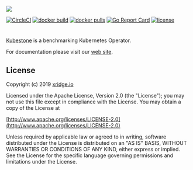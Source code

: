 ![](https://raw.githubusercontent.com/xridge/kubestone/master/docs/images/kubestone-logo.png)


[![CircleCI](https://circleci.com/gh/xridge/kubestone/tree/master.svg?style=shield)](https://circleci.com/gh/xridge/kubestone/tree/master)
[![docker build](https://img.shields.io/docker/cloud/build/xridge/kubestone.svg)](https://hub.docker.com/r/xridge/kubestone)
[![docker pulls](https://img.shields.io/docker/pulls/xridge/kubestone.svg)](https://hub.docker.com/r/xridge/kubestone)
[![Go Report Card](https://goreportcard.com/badge/github.com/xridge/kubestone)](https://goreportcard.com/report/github.com/xridge/kubestone)
[![license](https://img.shields.io/badge/License-Apache%202.0-blue.svg)](https://www.apache.org/licenses/LICENSE-2.0)

#
[Kubestone](https://kubestone.io) is a benchmarking Kubernetes Operator.

For documentation please visit our [web site](https://kubestone.io).


## License
Copyright (c) 2019 [xridge.io](https://xridge.io)

Licensed under the Apache License, Version 2.0 (the "License");
you may not use this file except in compliance with the License.
You may obtain a copy of the License at

[http://www.apache.org/licenses/LICENSE-2.0](http://www.apache.org/licenses/LICENSE-2.0)

Unless required by applicable law or agreed to in writing, software
distributed under the License is distributed on an "AS IS" BASIS,
WITHOUT WARRANTIES OR CONDITIONS OF ANY KIND, either express or implied.
See the License for the specific language governing permissions and
limitations under the License.


